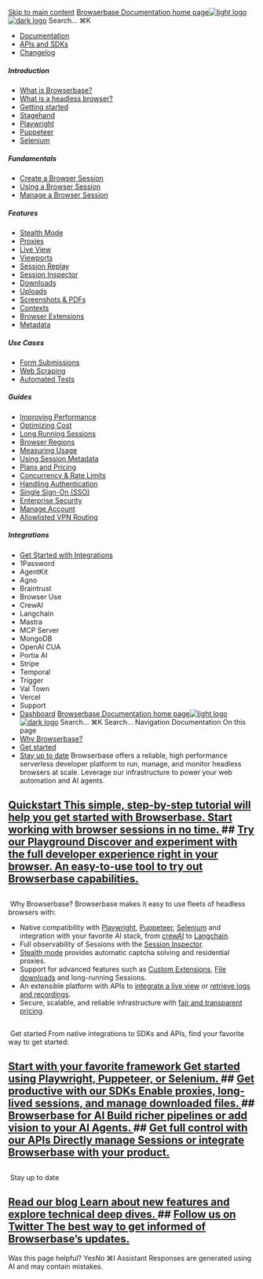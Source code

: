 [Skip to main content](#content-area)
[Browserbase Documentation home page![light logo](https://mintcdn.com/browserbase/lUkHCCQ3HJMpCnfp/logo/light.svg?fit=max&auto=format&n=lUkHCCQ3HJMpCnfp&q=85&s=0f99c87492a4fb0e9bfc45075a78c64f)![dark logo](https://mintcdn.com/browserbase/lUkHCCQ3HJMpCnfp/logo/dark.svg?fit=max&auto=format&n=lUkHCCQ3HJMpCnfp&q=85&s=645b212b9cbee8bebf84f318c2baaac0)](https://www.browserbase.com)
Search...
⌘K
 * [Documentation](/introduction/what-is-browserbase)
 * [APIs and SDKs](/reference/introduction)
 * [Changelog](https://www.browserbase.com/changelog)
##### Introduction
 * [What is Browserbase?](/introduction/what-is-browserbase)
 * [What is a headless browser?](/introduction/what-is-headless-browser)
 * [Getting started](/introduction/getting-started)
 * [Stagehand](/introduction/stagehand)
 * [Playwright](/introduction/playwright)
 * [Puppeteer](/introduction/puppeteer)
 * [Selenium](/introduction/selenium)
##### Fundamentals
 * [Create a Browser Session](/fundamentals/create-browser-session)
 * [Using a Browser Session](/fundamentals/using-browser-session)
 * [Manage a Browser Session](/fundamentals/manage-browser-session)
##### Features
 * [Stealth Mode](/features/stealth-mode)
 * [Proxies](/features/proxies)
 * [Live View](/features/session-live-view)
 * [Viewports](/features/viewports)
 * [Session Replay](/features/session-replay)
 * [Session Inspector](/features/session-inspector)
 * [Downloads](/features/downloads)
 * [Uploads](/features/uploads)
 * [Screenshots & PDFs](/features/screenshots)
 * [Contexts](/features/contexts)
 * [Browser Extensions](/features/browser-extensions)
 * [Metadata](/features/session-metadata)
##### Use Cases
 * [Form Submissions](/use-cases/automating-form-submissions)
 * [Web Scraping](/use-cases/scraping-website)
 * [Automated Tests](/use-cases/building-automated-tests)
##### Guides
 * [Improving Performance](/guides/speed-optimization)
 * [Optimizing Cost](/guides/cost-optimization)
 * [Long Running Sessions](/guides/long-running-sessions)
 * [Browser Regions](/guides/multi-region)
 * [Measuring Usage](/guides/measuring-usage)
 * [Using Session Metadata](/guides/using-session-metadata)
 * [Plans and Pricing](/guides/plans-and-pricing)
 * [Concurrency & Rate Limits](/guides/concurrency-rate-limits)
 * [Handling Authentication](/guides/authentication)
 * [Single Sign-On (SSO)](/guides/sso-setup)
 * [Enterprise Security](/guides/security)
 * [Manage Account](/guides/manage-account)
 * [Allowlisted VPN Routing](/guides/vpn)
##### Integrations
 * [Get Started with Integrations](/integrations/get-started)
 * 1Password
 * AgentKit
 * Agno
 * Braintrust
 * Browser Use
 * CrewAI
 * Langchain
 * Mastra
 * MCP Server
 * MongoDB
 * OpenAI CUA
 * Portia AI
 * Stripe
 * Temporal
 * Trigger
 * Val Town
 * Vercel
 * Support
 * [Dashboard](https://www.browserbase.com/overview)
[Browserbase Documentation home page![light logo](https://mintcdn.com/browserbase/lUkHCCQ3HJMpCnfp/logo/light.svg?fit=max&auto=format&n=lUkHCCQ3HJMpCnfp&q=85&s=0f99c87492a4fb0e9bfc45075a78c64f)![dark logo](https://mintcdn.com/browserbase/lUkHCCQ3HJMpCnfp/logo/dark.svg?fit=max&auto=format&n=lUkHCCQ3HJMpCnfp&q=85&s=645b212b9cbee8bebf84f318c2baaac0)](https://www.browserbase.com)
Search...
⌘K
Search...
Navigation
Documentation
On this page
 * [Why Browserbase?](#why-browserbase%3F)
 * [Get started](#get-started)
 * [Stay up to date](#stay-up-to-date)
Browserbase offers a reliable, high performance serverless developer platform to run, manage, and monitor headless browsers at scale. Leverage our infrastructure to power your web automation and AI agents.
## [Quickstart This simple, step-by-step tutorial will help you get started with Browserbase. Start working with browser sessions in no time. ](/introduction/playwright)## [Try our Playground Discover and experiment with the full developer experience right in your browser. An easy-to-use tool to try out Browserbase capabilities. ](https://www.browserbase.com/playground)
## 
[​](#why-browserbase%3F)
Why Browserbase?
Browserbase makes it easy to use fleets of headless browsers with:
 * Native compatibility with [Playwright](/introduction/playwright), [Puppeteer](/introduction/puppeteer), [Selenium](/introduction/selenium) and integration with your favorite AI stack, from [crewAI](/integrations/crew-ai/introduction) to [Langchain](/integrations/langchain/introduction).
 * Full observability of Sessions with the [Session Inspector](/features/session-inspector).
 * [Stealth mode](/features/stealth-mode) provides automatic captcha solving and residential proxies.
 * Support for advanced features such as [Custom Extensions](/features/browser-extensions), [File downloads](/features/downloads) and long-running Sessions.
 * An extensible platform with APIs to [integrate a live view](/features/session-live-view) or [retrieve logs and recordings](/reference/api/session-logs).
 * Secure, scalable, and reliable infrastructure with [fair and transparent pricing](https://www.browserbase.com).
## 
[​](#get-started)
Get started
From native integrations to SDKs and APIs, find your favorite way to get started:
## [Start with your favorite framework Get started using Playwright, Puppeteer, or Selenium. ](/introduction/getting-started#next-steps)## [Get productive with our SDKs Enable proxies, long-lived sessions, and manage downloaded files. ](/reference/sdk/overview)## [Browserbase for AI Build richer pipelines or add vision to your AI Agents. ](/integrations/langchain/introduction)## [Get full control with our APIs Directly manage Sessions or integrate Browserbase with your product. ](/reference/api/overview)
## 
[​](#stay-up-to-date)
Stay up to date
## [Read our blog Learn about new features and explore technical deep dives. ](https://www.browserbase.com/blog)## [Follow us on Twitter The best way to get informed of Browserbase’s updates. ](https://x.com/browserbasehq)
Was this page helpful?
YesNo
⌘I
Assistant
Responses are generated using AI and may contain mistakes.